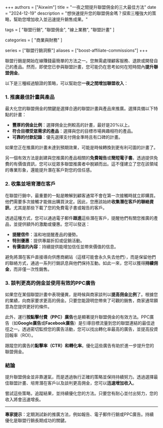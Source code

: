+++
authors = ["Aixwim"]
title = "一夜之間提升聯盟佣金的三大最佳方法"
date = "2024-12-19"
description = "想快速提升您的聯盟佣金嗎？探索三種強大的策略，幫助您增加收入並迅速提升銷售成果。"

tags = [
  "聯盟行銷",
  "聯盟佣金",
  "線上業務",
  "聯盟計畫"
]

categories = [
  "商業與財務"
]

series = ["聯盟行銷洞察"]
aliases = ["boost-affiliate-commissions"]
+++

聯盟行銷是開始在線賺錢最簡單的方法之一。您無需處理顧客服務、退款或開發自己的產品。然而，即使您已參與聯盟計畫，您可能仍在思考如何在短時間內**提升聯盟佣金**。

以下是三種經過驗證的策略，可以幫助您**一夜之間增加聯盟收入**：

### 1. **推廣最佳計畫與產品**

最大化您的聯盟佣金的關鍵是選擇合適的聯盟計畫與產品來推廣。選擇具備以下特點的計畫：

- **豐厚的佣金比例**：選擇佣金比例較高的計畫，最好是20%以上。
- **符合目標受眾需求的產品**：選擇與您的目標市場興趣相符的產品。
- **可靠的付款記錄**：優先選擇支付佣金準時且有口碑的計畫。

如果您正在推廣的計畫未達到預期效果，可能是時候轉換到更有利可圖的計畫了。

另一個有效方法是創建與您推廣的產品相關的**免費報告**或**簡短電子書**。透過提供免費的有價值資訊，您可以從眾多聯盟推廣者中脫穎而出。這不僅建立了您在該領域的專業形象，還能提升潛在客戶對您的信任感。

### 2. **收集並培育潛在客戶**

在聯盟行銷中，最重要的一點是瞭解到顧客通常不會在第一次接觸時就立即購買。他們需要多次接觸才能做出購買決定。因此，您應該始終**收集潛在客戶的聯絡資訊**，尤其是那些下載了您的免費電子書或報告的客戶。

透過這種方式，您可以通過電子郵件**跟進**這些潛在客戶，提醒他們有關您推廣的產品，並提供額外的激勵或優惠。您可以發送：

- **提醒信件**：溫和地提醒產品的優勢。
- **特別優惠**：提供專屬折扣或促銷活動。
- **有價值的內容**：持續提供能增加信任並帶來價值的信息。

避免將潛在客戶直接導向供應商網站（這樣可能會永久失去他們），而是保留他們的聯絡方式，通過一系列行銷訊息與他們保持互動。如此一來，您可以獲得**持續佣金**，而非僅一次性銷售。

### 3. **談判更高的佣金並使用有效的PPC廣告**

如果您在某個聯盟計畫中表現優異，是時候與商家談判以**提高佣金比例**了。根據您的業績，向商家要求更高的佣金。只要您能證明您帶來了可觀的銷售，商家通常願意為您提供更好的條件。

此外，運行**按點擊付費（PPC）廣告**也是顯著提升聯盟佣金的有效方法。PPC廣告（如**Google廣告**或**Facebook廣告**）是引導目標流量到您的聯盟連結的最佳途徑之一。透過密切監控您的廣告活動，您可以找出轉化率最高的廣告，並提高投資回報率（ROI）。

跟蹤您的廣告的**點擊率（CTR）**和**轉化率**。優化這些廣告有助於進一步提升您的聯盟佣金。

### 結論

提升聯盟佣金並非靠運氣，而是透過執行正確的策略並保持持續努力。透過選擇最佳聯盟計畫、培育潛在客戶以及談判更高佣金，您可以**迅速增加收入**。

嘗試這些策略，追蹤結果，並持續優化您的方法。只要您有耐心並付出努力，您的收入將會迅速增長。

---

**專家提示**：定期測試新的推廣方法，例如報告、電子郵件行銷或PPC廣告。持續優化是聯盟行銷長期成功的關鍵。

